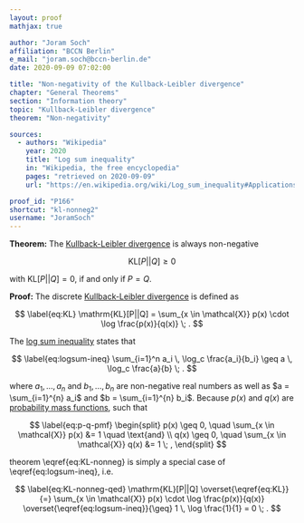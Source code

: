 ```yaml
---
layout: proof
mathjax: true

author: "Joram Soch"
affiliation: "BCCN Berlin"
e_mail: "joram.soch@bccn-berlin.de"
date: 2020-09-09 07:02:00

title: "Non-negativity of the Kullback-Leibler divergence"
chapter: "General Theorems"
section: "Information theory"
topic: "Kullback-Leibler divergence"
theorem: "Non-negativity"

sources:
  - authors: "Wikipedia"
    year: 2020
    title: "Log sum inequality"
    in: "Wikipedia, the free encyclopedia"
    pages: "retrieved on 2020-09-09"
    url: "https://en.wikipedia.org/wiki/Log_sum_inequality#Applications"

proof_id: "P166"
shortcut: "kl-nonneg2"
username: "JoramSoch"
---
```



**Theorem:** The [Kullback-Leibler divergence](/D/kl) is always non-negative

$$ \label{eq:KL-nonneg}
\mathrm{KL}[P||Q] \geq 0
$$

with $\mathrm{KL}[P \vert \vert Q] = 0$, if and only if $P = Q$.


**Proof:** The discrete [Kullback-Leibler divergence](/D/kl) is defined as

$$ \label{eq:KL}
\mathrm{KL}[P||Q] = \sum_{x \in \mathcal{X}} p(x) \cdot \log \frac{p(x)}{q(x)} \; .
$$

The [log sum inequality](/P/logsum-ineq) states that

$$ \label{eq:logsum-ineq}
\sum_{i=1}^n a_i \, \log_c \frac{a_i}{b_i} \geq a \, \log_c \frac{a}{b} \; .
$$

where $a_1, \ldots, a_n$ and $b_1, \ldots, b_n$ are non-negative real numbers as well as $a = \sum_{i=1}^{n} a_i$ and $b = \sum_{i=1}^{n} b_i$. Because $p(x)$ and $q(x)$ are [probability mass functions](/D/pmf), such that

$$ \label{eq:p-q-pmf}
\begin{split}
p(x) \geq 0, \quad \sum_{x \in \mathcal{X}} p(x) &= 1 \quad \text{and} \\
q(x) \geq 0, \quad \sum_{x \in \mathcal{X}} q(x) &= 1 \; ,
\end{split}
$$

theorem \eqref{eq:KL-nonneg} is simply a special case of \eqref{eq:logsum-ineq}, i.e.

$$ \label{eq:KL-nonneg-qed}
\mathrm{KL}[P||Q] \overset{\eqref{eq:KL}}{=} \sum_{x \in \mathcal{X}} p(x) \cdot \log \frac{p(x)}{q(x)} \overset{\eqref{eq:logsum-ineq}}{\geq} 1 \, \log \frac{1}{1} = 0 \; .
$$